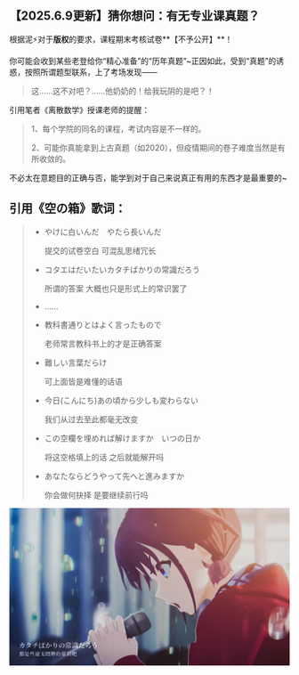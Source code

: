 ## 【2025.6.9更新】猜你想问：有无专业课真题？

根据泥⚡对于**版权**的要求，课程期末考核试卷**【不予公开】**！

你可能会收到某些老登给你“精心准备”的“历年真题”~正因如此，受到“真题”的诱惑，按照所谓题型联系，上了考场发现——

> 这……这不对吧？……他奶奶的！给我玩阴的是吧？！
>

引用笔者《离散数学》授课老师的提醒：

> 1、每个学院的同名的课程，考试内容是不一样的。
>
> 2、可能你真能拿到上古真题（如2020），但疫情期间的卷子难度当然是有所收敛的。

不必太在意题目的正确与否，能学到对于自己来说真正有用的东西才是最重要的~

## 引用《空の箱》歌词：
> - やけに白いんだ　やたら長いんだ
>
>   提交的试卷空白 可混乱思绪冗长
>
> - コタエはだいたいカタチばかりの常識だろう
>
>   所谓的答案 大概也只是形式上的常识罢了
>
> - ……
>
> - 教科書通りとはよく言ったもので
>
>   老师常言教科书上的才是正确答案
>
> - 難しい言葉だらけ
>
>   可上面皆是难懂的话语
>
> - 今日(こんにち)あの頃から少しも変わらない
>
>   我们从过去至此都毫无改变
>
> - この空欄を埋めれば解けますか　いつの日か
>
>   将这空格填上的话 之后就能解开吗
>
> - あなたならどうやって先へと進みますか
>
>   你会做何抉择 是要继续前行吗

![空の箱](https://github.com/Jaserrr/HDU-Intelligent-Science/blob/main/image/nina.jpg)
